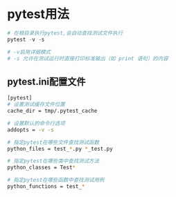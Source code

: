 # pytest用法

```python
# 在根目录执行pytest,会自动查找测试文件执行
pytest -v -s

# -v启用详细模式
# -s 允许在测试运行时直接打印标准输出（如 print 语句）的内容
```

## pytest.ini配置文件

```bash
[pytest]
# 设置测试缓存文件位置
cache_dir = tmp/.pytest_cache

# 设置默认的命令行选项
addopts = -v -s

# 指定pytest在哪些文件查找测试函数
python_files = test_*.py *_test.py

# 指定pytest在哪些类中查找测试方法
python_classes = Test*

# 指定pytest在哪些函数中查找测试用例
python_functions = test_*
```
